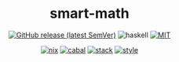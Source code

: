 <div align="center">

# smart-math

[![GitHub release (latest SemVer)](https://img.shields.io/github/v/release/tbidne/smart-math?include_prereleases&sort=semver)](https://github.com/tbidne/smart-math/releases/)
![haskell](https://img.shields.io/static/v1?label=&message=9.4&logo=haskell&logoColor=655889&labelColor=2f353e&color=655889)
[![MIT](https://img.shields.io/github/license/tbidne/smart-math?color=blue)](https://opensource.org/licenses/MIT)

[![nix](https://img.shields.io/github/workflow/status/tbidne/smart-math/nix/main?label=nix&logo=nixos&logoColor=85c5e7&labelColor=2f353c)](https://github.com/tbidne/smart-math/actions/workflows/nix.yaml)
[![cabal](https://img.shields.io/github/workflow/status/tbidne/smart-math/cabal/main?label=cabal&labelColor=2f353c)](https://github.com/tbidne/smart-math/actions/workflows/cabal.yaml)
[![stack](https://img.shields.io/github/workflow/status/tbidne/smart-math/stack/main?label=stack&logoColor=white&labelColor=2f353c)](https://github.com/tbidne/smart-math/actions/workflows/stack.yaml)
[![style](https://img.shields.io/github/workflow/status/tbidne/smart-math/style/main?label=style&logoColor=white&labelColor=2f353c)](https://github.com/tbidne/smart-math/actions/workflows/style.yaml)

</div>